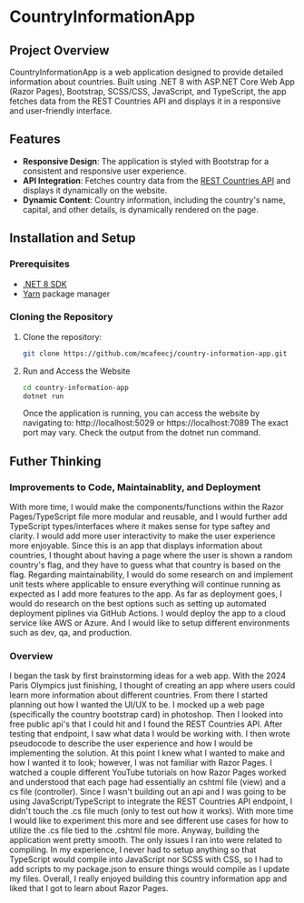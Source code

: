 # CountryInformationApp

## Project Overview
CountryInformationApp is a web application designed to provide detailed information about countries. Built using .NET 8 with ASP.NET Core Web App (Razor Pages), Bootstrap, SCSS/CSS, JavaScript, and TypeScript, the app fetches data from the REST Countries API and displays it in a responsive and user-friendly interface.

## Features
- **Responsive Design**: The application is styled with Bootstrap for a consistent and responsive user experience.
- **API Integration**: Fetches country data from the [REST Countries API](https://restcountries.com/v3.1/all) and displays it dynamically on the website.
- **Dynamic Content**: Country information, including the country's name, capital, and other details, is dynamically rendered on the page.

## Installation and Setup

### Prerequisites
- [.NET 8 SDK](https://dotnet.microsoft.com/download/dotnet/8.0)
- [Yarn](https://yarnpkg.com/getting-started/install) package manager

### Cloning the Repository
1. Clone the repository:
   ```bash
   git clone https://github.com/mcafeecj/country-information-app.git
   ```
   
2. Run and Access the Website
	```bash
	cd country-information-app
	dotnet run
	```
	Once the application is running, you can access the website by navigating to:
	http://localhost:5029 or https://localhost:7089
	The exact port may vary. Check the output from the dotnet run command.
	
## Futher Thinking

### Improvements to Code, Maintainablity, and Deployment
With more time, I would make the components/functions within the Razor Pages/TypeScript file more modular and reusable, and I would further add TypeScript types/interfaces where it makes sense for type saftey and clarity. 
I would add more user interactivity to make the user experience more enjoyable. Since this is an app that displays information about countries, I thought about having a page where the user is shown a random country's flag, and they have to guess what that country is based on the flag.
Regarding maintainability, I would do some research on and implement unit tests where applicable to ensure everything will continue running as expected as I add more features to the app.
As far as deployment goes, I would do research on the best options such as setting up automated deployment piplines via GitHub Actions. I would deploy the app to a cloud service like AWS or Azure. And I would like to setup different environments such as dev, qa, and production.

### Overview
I began the task by first brainstorming ideas for a web app. With the 2024 Paris Olympics just finishing, I thought of creating an app where users could learn more information about different countries.
From there I started planning out how I wanted the UI/UX to be. I mocked up a web page (specifically the country bootstrap card) in photoshop. Then I looked into free public api's that I could hit and I found the REST Countries API.
After testing that endpoint, I saw what data I would be working with. I then wrote pseudocode to describe the user experience and how I would be implementing the solution. At this point I knew what I wanted to make and how I wanted it to look; however, I was not familiar with Razor Pages.
I watched a couple different YouTube tutorials on how Razor Pages worked and understood that each page had essentially an cshtml file (view) and a cs file (controller). Since I wasn't building out an api and I was going to be using JavaScript/TypeScript to integrate the REST Countries API endpoint, I didn't touch the .cs file much (only to test out how it works).
With more time I would like to experiment this more and see different use cases for how to utilize the .cs file tied to the .cshtml file more. Anyway, building the application went pretty smooth. The only issues I ran into were related to compiling.
In my experience, I never had to setup anything so that TypeScript would compile into JavaScript nor SCSS with CSS, so I had to add scripts to my package.json to ensure things would compile as I update my files.
Overall, I really enjoyed building this country information app and liked that I got to learn about Razor Pages.
